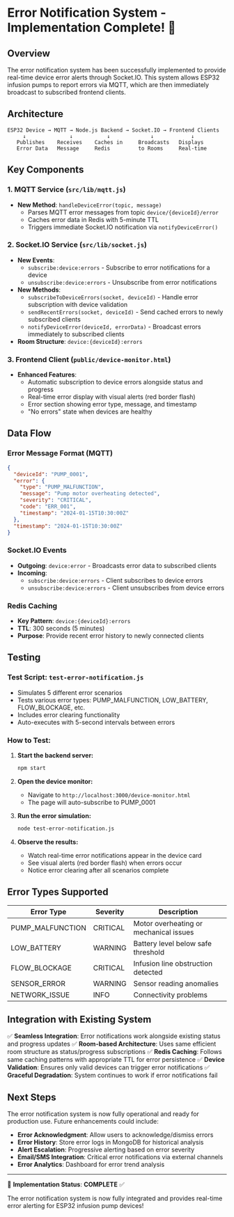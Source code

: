# Error Notification System - Implementation Complete! 🚨

## Overview

The error notification system has been successfully implemented to provide real-time device error alerts through Socket.IO. This system allows ESP32 infusion pumps to report errors via MQTT, which are then immediately broadcast to subscribed frontend clients.

## Architecture

```
ESP32 Device → MQTT → Node.js Backend → Socket.IO → Frontend Clients
     ↓              ↓           ↓             ↓            ↓
   Publishes    Receives    Caches in     Broadcasts   Displays
   Error Data   Message     Redis         to Rooms     Real-time
```

## Key Components

### 1. MQTT Service (`src/lib/mqtt.js`)

- **New Method**: `handleDeviceError(topic, message)`
  - Parses MQTT error messages from topic `device/{deviceId}/error`
  - Caches error data in Redis with 5-minute TTL
  - Triggers immediate Socket.IO notification via `notifyDeviceError()`

### 2. Socket.IO Service (`src/lib/socket.js`)

- **New Events**:
  - `subscribe:device:errors` - Subscribe to error notifications for a device
  - `unsubscribe:device:errors` - Unsubscribe from error notifications
- **New Methods**:
  - `subscribeToDeviceErrors(socket, deviceId)` - Handle error subscription with device validation
  - `sendRecentErrors(socket, deviceId)` - Send cached errors to newly subscribed clients
  - `notifyDeviceError(deviceId, errorData)` - Broadcast errors immediately to subscribed clients
- **Room Structure**: `device:{deviceId}:errors`

### 3. Frontend Client (`public/device-monitor.html`)

- **Enhanced Features**:
  - Automatic subscription to device errors alongside status and progress
  - Real-time error display with visual alerts (red border flash)
  - Error section showing error type, message, and timestamp
  - "No errors" state when devices are healthy

## Data Flow

### Error Message Format (MQTT)

```json
{
  "deviceId": "PUMP_0001",
  "error": {
    "type": "PUMP_MALFUNCTION",
    "message": "Pump motor overheating detected",
    "severity": "CRITICAL",
    "code": "ERR_001",
    "timestamp": "2024-01-15T10:30:00Z"
  },
  "timestamp": "2024-01-15T10:30:00Z"
}
```

### Socket.IO Events

- **Outgoing**: `device:error` - Broadcasts error data to subscribed clients
- **Incoming**:
  - `subscribe:device:errors` - Client subscribes to device errors
  - `unsubscribe:device:errors` - Client unsubscribes from device errors

### Redis Caching

- **Key Pattern**: `device:{deviceId}:errors`
- **TTL**: 300 seconds (5 minutes)
- **Purpose**: Provide recent error history to newly connected clients

## Testing

### Test Script: `test-error-notification.js`

- Simulates 5 different error scenarios
- Tests various error types: PUMP_MALFUNCTION, LOW_BATTERY, FLOW_BLOCKAGE, etc.
- Includes error clearing functionality
- Auto-executes with 5-second intervals between errors

### How to Test:

1. **Start the backend server:**

   ```bash
   npm start
   ```

2. **Open the device monitor:**
   - Navigate to `http://localhost:3000/device-monitor.html`
   - The page will auto-subscribe to PUMP_0001

3. **Run the error simulation:**

   ```bash
   node test-error-notification.js
   ```

4. **Observe the results:**
   - Watch real-time error notifications appear in the device card
   - See visual alerts (red border flash) when errors occur
   - Notice error clearing after all scenarios complete

## Error Types Supported

| Error Type       | Severity | Description                            |
| ---------------- | -------- | -------------------------------------- |
| PUMP_MALFUNCTION | CRITICAL | Motor overheating or mechanical issues |
| LOW_BATTERY      | WARNING  | Battery level below safe threshold     |
| FLOW_BLOCKAGE    | CRITICAL | Infusion line obstruction detected     |
| SENSOR_ERROR     | WARNING  | Sensor reading anomalies               |
| NETWORK_ISSUE    | INFO     | Connectivity problems                  |

## Integration with Existing System

✅ **Seamless Integration**: Error notifications work alongside existing status and progress updates
✅ **Room-based Architecture**: Uses same efficient room structure as status/progress subscriptions
✅ **Redis Caching**: Follows same caching patterns with appropriate TTL for error persistence
✅ **Device Validation**: Ensures only valid devices can trigger error notifications
✅ **Graceful Degradation**: System continues to work if error notifications fail

## Next Steps

The error notification system is now fully operational and ready for production use. Future enhancements could include:

- **Error Acknowledgment**: Allow users to acknowledge/dismiss errors
- **Error History**: Store error logs in MongoDB for historical analysis
- **Alert Escalation**: Progressive alerting based on error severity
- **Email/SMS Integration**: Critical error notifications via external channels
- **Error Analytics**: Dashboard for error trend analysis

---

🎉 **Implementation Status**: **COMPLETE** ✅

The error notification system is now fully integrated and provides real-time error alerting for ESP32 infusion pump devices!

